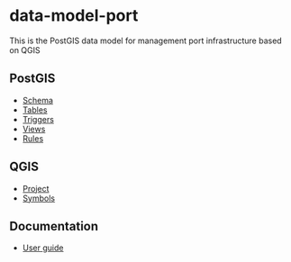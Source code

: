 # data-model-port
This is the PostGIS data model for management port infrastructure based on QGIS


PostGIS
-------

* [Schema](sql/01_schema.sql)
* [Tables](sql/02_tables.sql)
* [Triggers](sql/03_triggers.sql)
* [Views](sql/04_views.sql)
* [Rules](sql/05_rules.sql)


QGIS
-------

* [Project](qgs/port.qgs)
* [Symbols](qgs/symbols/)


Documentation
-------------

* [User guide](doc/Port.pdf)
